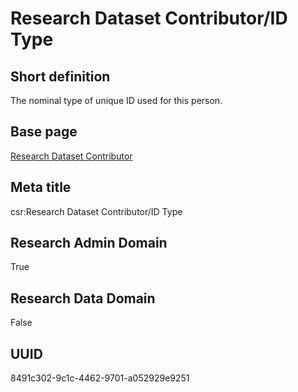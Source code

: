 # Research Dataset Contributor/ID Type
## Short definition
The nominal type of unique ID used for this person.
## Base page
[Research Dataset Contributor](../../Objects/Research%20Dataset%20Contributor.md)
## Meta title
csr:Research Dataset Contributor/ID Type
## Research Admin Domain
True
## Research Data Domain
False
## UUID
8491c302-9c1c-4462-9701-a052929e9251
